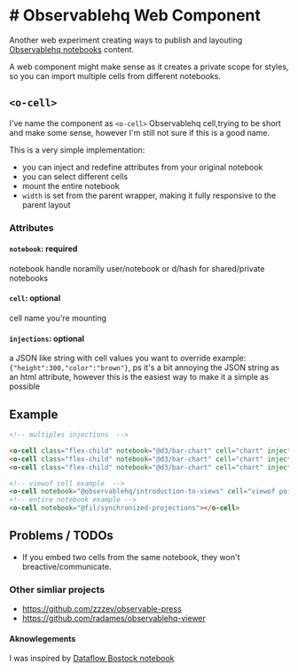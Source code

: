 # # Observablehq Web Component

Another web experiment creating ways to publish and layouting [Observablehq notebooks](https://observablehq.com/) content.

A web component might make sense as it creates a private scope for styles, so you can import multiple cells from different notebooks.

## `<o-cell>`

I've name the component as `<o-cell>` Observablehq cell,trying to be short and make some sense, however I'm still not sure if this is a good name.

This is a very simple implementation:
* you can inject and redefine attributes from your original notebook
* you can select different cells
* mount the entire notebook
* `width` is set from the parent wrapper, making it fully responsive to the parent layout

### Attributes

#### `notebook`: required
notebook handle noramlly user/notebook or d/hash for shared/private notebooks
#### `cell`: optional
cell name you're mounting
#### `injections`: optional
a JSON like string with cell values you want to override example: `{"height":300,"color":"brown"}`, ps it's a bit annoying the JSON string as an html attribute, however this is the easiest way to make it a simple as possible

## Example

```html
<!-- multiples injections  -->

<o-cell class="flex-child" notebook="@d3/bar-chart" cell="chart" injections={"height":300,"color":"brown"}></o-cell>
<o-cell class="flex-child" notebook="@d3/bar-chart" cell="chart" injections={"height":400,"color":"red"}></o-cell>
<o-cell class="flex-child" notebook="@d3/bar-chart" cell="chart" injections={"color":"gray"}></o-cell>

<!-- viewof cell example  -->
<o-cell notebook="@observablehq/introduction-to-views" cell="viewof point"></o-cell>
<!-- entire notebook example -->
<o-cell notebook="@fil/synchronized-projections"></o-cell>
```

## Problems / TODOs
* If you embed two cells from the same notebook, they won't breactive/communicate.


### Other simliar projects
* https://github.com/zzzev/observable-press
* https://github.com/radames/observablehq-viewer

#### Aknowlegements   
I was inspired by [Dataflow Bostock notebook](https://observablehq.com/@mbostock/dataflow)